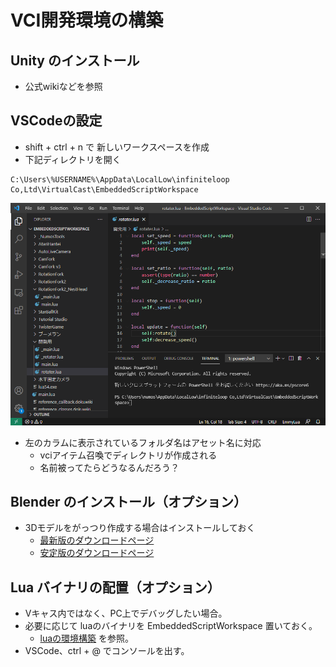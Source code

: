 # VCI開発環境の構築

## Unity のインストール

* 公式wikiなどを参照

## VSCodeの設定

* shift + ctrl + n で 新しいワークスペースを作成
* 下記ディレクトリを開く
```
C:\Users\%USERNAME%\AppData\LocalLow\infiniteloop Co,Ltd\VirtualCast\EmbeddedScriptWorkspace
```

![](images/2021-05-14-12-19-52.png)

* 左のカラムに表示されているフォルダ名はアセット名に対応
	* vciアイテム召喚でディレクトリが作成される
	* 名前被ってたらどうなるんだろう？

## Blender のインストール（オプション）

* 3Dモデルをがっつり作成する場合はインストールしておく
	* [最新版のダウンロードページ](https://www.blender.org/download/)
	* [安定版のダウンロードページ](https://www.blender.org/download/lts/)

## Lua バイナリの配置（オプション）

* Vキャス内ではなく、PC上でデバッグしたい場合。
* 必要に応じて luaのバイナリを EmbeddedScriptWorkspace 置いておく。
	* [luaの環境構築](../lua/how_to_create_lua_env/) を参照。
* VSCode、ctrl + @ でコンソールを出す。